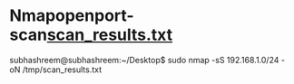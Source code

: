# Nmapopenport-scan[scan_results.txt](https://github.com/user-attachments/files/21580523/scan_results.txt)
subhashreem@subhashreem:~/Desktop$ sudo nmap -sS 192.168.1.0/24 -oN /tmp/scan_results.txt
